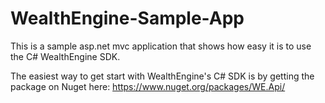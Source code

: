 # WealthEngine-Sample-App
This is a sample asp.net mvc application that shows how easy it is to use the C# WealthEngine SDK.

The easiest way to get start with WealthEngine's C# SDK is by getting the package on Nuget here: https://www.nuget.org/packages/WE.Api/